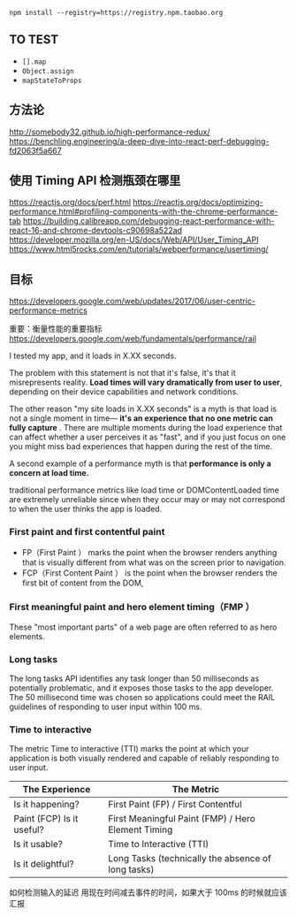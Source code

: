 ```
npm install --registry=https://registry.npm.taobao.org
```

## TO TEST

* `[].map`
* `Object.assign`
* `mapStateToProps`

## 方法论

http://somebody32.github.io/high-performance-redux/
https://benchling.engineering/a-deep-dive-into-react-perf-debugging-fd2063f5a667

## 使用 Timing API 检测瓶颈在哪里

https://reactjs.org/docs/perf.html
https://reactjs.org/docs/optimizing-performance.html#profiling-components-with-the-chrome-performance-tab
https://building.calibreapp.com/debugging-react-performance-with-react-16-and-chrome-devtools-c90698a522ad
https://developer.mozilla.org/en-US/docs/Web/API/User_Timing_API
https://www.html5rocks.com/en/tutorials/webperformance/usertiming/

## 目标

https://developers.google.com/web/updates/2017/06/user-centric-performance-metrics

重要：衡量性能的重要指标
https://developers.google.com/web/fundamentals/performance/rail

I tested my app, and it loads in X.XX seconds.

The problem with this statement is not that it's false, it's that it
misrepresents reality. **Load times will vary dramatically from user to user**,
depending on their device capabilities and network conditions.

The other reason "my site loads in X.XX seconds" is a myth is that load is not a
single moment in time— **it's an experience that no one metric can fully
capture** . There are multiple moments during the load experience that can
affect whether a user perceives it as "fast", and if you just focus on one you
might miss bad experiences that happen during the rest of the time.

A second example of a performance myth is that **performance is only a concern
at load time.**

traditional performance metrics like load time or DOMContentLoaded time are
extremely unreliable since when they occur may or may not correspond to when the
user thinks the app is loaded.

### First paint and first contentful paint

* FP（First Paint ） marks the point when the browser renders anything that is
  visually different from what was on the screen prior to navigation.
* FCP（First Content Paint ） is the point when the browser renders the first
  bit of content from the DOM,

### First meaningful paint and hero element timing（FMP ）

These "most important parts" of a web page are often referred to as hero
elements.

### Long tasks

The long tasks API identifies any task longer than 50 milliseconds as
potentially problematic, and it exposes those tasks to the app developer. The 50
millisecond time was chosen so applications could meet the RAIL guidelines of
responding to user input within 100 ms.

### Time to interactive

The metric Time to interactive (TTI) marks the point at which your application
is both visually rendered and capable of reliably responding to user input.

| The Experience            | The Metric                                         |
| ------------------------- | -------------------------------------------------- |
| Is it happening?          | First Paint (FP) / First Contentful                |
| Paint (FCP) Is it useful? | First Meaningful Paint (FMP) / Hero Element Timing |
| Is it usable?             | Time to Interactive (TTI)                          |
| Is it delightful?         | Long Tasks (technically the absence of long tasks) |

如何检测输入的延迟 用现在时间减去事件的时间，如果大于 100ms 的时候就应该汇报

